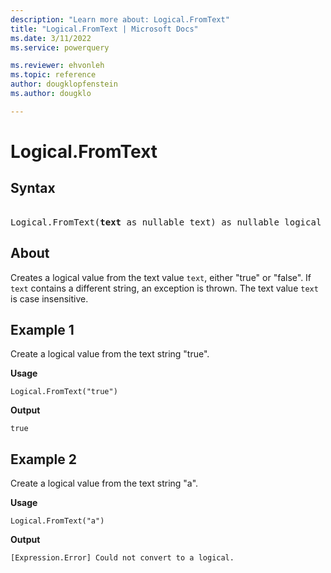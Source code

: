 ```yaml
---
description: "Learn more about: Logical.FromText"
title: "Logical.FromText | Microsoft Docs"
ms.date: 3/11/2022
ms.service: powerquery

ms.reviewer: ehvonleh
ms.topic: reference
author: dougklopfenstein
ms.author: dougklo

---
```

# Logical.FromText

## Syntax

<pre> 
Logical.FromText(<b>text</b> as nullable text) as nullable logical
</pre>
  
## About

Creates a logical value from the text value `text`, either "true" or "false". If `text` contains a different string, an exception is thrown. The text value `text` is case insensitive.

## Example 1

Create a logical value from the text string "true".

**Usage**

```powerquery-m
Logical.FromText("true")
```

**Output**

`true`

## Example 2

Create a logical value from the text string "a".

**Usage**

```powerquery-m
Logical.FromText("a")
```

**Output**

`[Expression.Error] Could not convert to a logical.`
